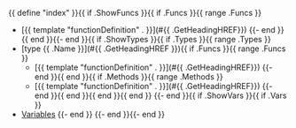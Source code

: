 {{ define "index" }}{{ if .ShowFuncs }}{{ if .Funcs }}{{ range .Funcs }}
- [{{ template "functionDefinition" . }}](#{{ .GetHeadingHREF}})
{{- end }}
{{ end }}{{- end }}{{ if .ShowTypes }}{{ if .Types }}{{ range .Types }}
- [type {{ .Name }}](#{{ .GetHeadingHREF }}){{ if .Funcs }}{{ range .Funcs }}
  - [{{ template "functionDefinition" . }}](#{{ .GetHeadingHREF}})
{{- end }}{{ end }}{{ if .Methods }}{{ range .Methods }}
  - [{{ template "functionDefinition" . }}](#{{ .GetHeadingHREF}})
{{- end }}{{ end }}{{ end }}{{ end }}
{{- end }}{{ if .ShowVars }}{{ if .Vars }}
- [Variables](#variables)
{{- end }}
{{- end }}{{- end }}